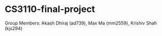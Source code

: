 # CS3110-final-project
Group Members: Akash Dhiraj (ad739), Max Ma (mm2559), Krishiv Shah (kjs294)

